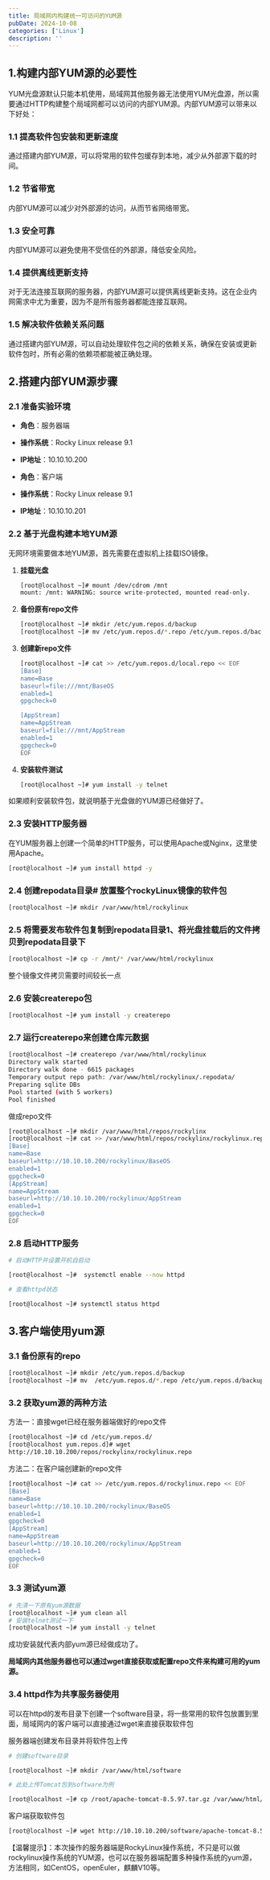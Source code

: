 ```yaml
---
title: 局域网内构建统一可访问的YUM源
pubDate: 2024-10-08
categories: ['Linux']
description: ''
---
```


## 1.构建内部YUM源的必要性

YUM光盘源默认只能本机使用，局域网其他服务器无法使用YUM光盘源，所以需要通过HTTP构建整个局域网都可以访问的内部YUM源。内部YUM源可以带来以下好处：

### 1.1 提高软件包安装和更新速度
通过搭建内部YUM源，可以将常用的软件包缓存到本地，减少从外部源下载的时间。

### 1.2 节省带宽
内部YUM源可以减少对外部源的访问，从而节省网络带宽。

### 1.3 安全可靠
内部YUM源可以避免使用不受信任的外部源，降低安全风险。

### 1.4 提供离线更新支持
对于无法连接互联网的服务器，内部YUM源可以提供离线更新支持。这在企业内网需求中尤为重要，因为不是所有服务器都能连接互联网。

### 1.5 解决软件依赖关系问题
通过搭建内部YUM源，可以自动处理软件包之间的依赖关系，确保在安装或更新软件包时，所有必需的依赖项都能被正确处理。

## 2.搭建内部YUM源步骤

### 2.1 准备实验环境
- **角色**：服务器端
- **操作系统**：Rocky Linux release 9.1
- **IP地址**：10.10.10.200

- **角色**：客户端
- **操作系统**：Rocky Linux release 9.1
- **IP地址**：10.10.10.201

### 2.2 基于光盘构建本地YUM源
无网环境需要做本地YUM源，首先需要在虚拟机上挂载ISO镜像。

1. **挂载光盘**
    ```sh
    [root@localhost ~]# mount /dev/cdrom /mnt
    mount: /mnt: WARNING: source write-protected, mounted read-only.
    ```

2. **备份原有repo文件**
    ```sh
    [root@localhost ~]# mkdir /etc/yum.repos.d/backup
    [root@localhost ~]# mv /etc/yum.repos.d/*.repo /etc/yum.repos.d/backup
    ```

3. **创建新repo文件**
    ```sh
    [root@localhost ~]# cat >> /etc/yum.repos.d/local.repo << EOF
    [Base]
    name=Base
    baseurl=file:///mnt/BaseOS
    enabled=1
    gpgcheck=0

    [AppStream]
    name=AppStream
    baseurl=file:///mnt/AppStream
    enabled=1
    gpgcheck=0
    EOF
    ```

4. **安装软件测试**
    ```sh
    [root@localhost ~]# yum install -y telnet
    ```

如果顺利安装软件包，就说明基于光盘做的YUM源已经做好了。

### 2.3 安装HTTP服务器
在YUM服务器上创建一个简单的HTTP服务，可以使用Apache或Nginx，这里使用Apache。

```sh
[root@localhost ~]# yum install httpd -y
```
### 2.4 创建repodata目录# 放置整个rockyLinux镜像的软件包

```sh
[root@localhost ~]# mkdir /var/www/html/rockylinux
```



### 2.5 将需要发布软件包复制到repodata目录1、将光盘挂载后的文件拷贝到repodata目录下

```sh
[root@localhost ~]# cp -r /mnt/* /var/www/html/rockylinux
```

整个镜像文件拷贝需要时间较长一点



### 2.6 安装createrepo包

```sh
[root@localhost ~]# yum install -y createrepo
```

### 2.7 运行createrepo来创建仓库元数据

```sh
[root@localhost ~]# createrepo /var/www/html/rockylinux
Directory walk started
Directory walk done - 6615 packages
Temporary output repo path: /var/www/html/rockylinux/.repodata/
Preparing sqlite DBs
Pool started (with 5 workers)
Pool finished
```


做成repo文件

```sh
[root@localhost ~]# mkdir /var/www/html/repos/rockylinx
[root@localhost ~]# cat >> /var/www/html/repos/rockylinx/rockylinux.repo << EOF
[Base]
name=Base
baseurl=http://10.10.10.200/rockylinux/BaseOS
enabled=1
gpgcheck=0
[AppStream]
name=AppStream
baseurl=http://10.10.10.200/rockylinux/AppStream
enabled=1
gpgcheck=0
EOF
```

### 2.8 启动HTTP服务

```sh
# 启动HTTP并设置开机自启动

[root@localhost ~]#  systemctl enable --now httpd

# 查看httpd状态

[root@localhost ~]# systemctl status httpd
```

## 3.客户端使用yum源

### 3.1  备份原有的repo

```sh
[root@localhost ~]# mkdir /etc/yum.repos.d/backup
[root@localhost ~]# mv  /etc/yum.repos.d/*.repo /etc/yum.repos.d/backup
```

### 3.2 获取yum源的两种方法

 方法一：直接wget已经在服务器端做好的repo文件

```sh
[root@localhost ~]# cd /etc/yum.repos.d/
[root@localhost yum.repos.d]# wget
http://10.10.10.200/repos/rockylinx/rockylinux.repo
```


方法二：在客户端创建新的repo文件

```sh
[root@localhost ~]# cat >> /etc/yum.repos.d/rockylinux.repo << EOF
[Base]
name=Base
baseurl=http://10.10.10.200/rockylinux/BaseOS
enabled=1
gpgcheck=0
[AppStream]
name=AppStream
baseurl=http://10.10.10.200/rockylinux/AppStream
enabled=1
gpgcheck=0
EOF
```

### 3.3 测试yum源

```sh
# 先清一下原有yum源数据
[root@localhost ~]# yum clean all
# 安装telnet测试一下
[root@localhost ~]# yum install -y telnet
```


成功安装就代表内部yum源已经做成功了。

**局域网内其他服务器也可以通过wget直接获取或配置repo文件来构建可用的yum源。**

### 3.4  httpd作为共享服务器使用

可以在httpd的发布目录下创建一个software目录，将一些常用的软件包放置到里面，局域网内的客户端可以直接通过wget来直接获取软件包

服务器端创建发布目录并将软件包上传

```sh
# 创建software目录

[root@localhost ~]# mkdir /var/www/html/software

# 此处上传Tomcat包到software为例

[root@localhost ~]# cp /root/apache-tomcat-8.5.97.tar.gz /var/www/html/software
```

客户端获取软件包

```sh
[root@localhost ~]# wget http://10.10.10.200/software/apache-tomcat-8.5.97.tar.gz
```

【温馨提示】：本次操作的服务器端是RockyLinux操作系统，不只是可以做rockylinux操作系统的YUM源，也可以在服务器端配置多种操作系统的yum源，方法相同，如CentOS，openEuler，麒麟V10等。
